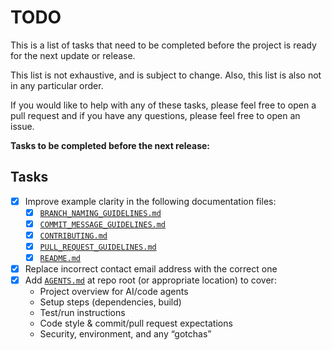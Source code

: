 # TODO

This is a list of tasks that need to be completed before the project is ready for the next update or release.

This list is not exhaustive, and is subject to change. Also, this list is also not in any particular order.

If you would like to help with any of these tasks, please feel free to open a pull request and if you have any questions, please feel free to open an issue.

**Tasks to be completed before the next release:**

## Tasks

- [x] Improve example clarity in the following documentation files:
  - [x] [`BRANCH_NAMING_GUIDELINES.md`](https://github.com/dileepadev/community-standards/blob/main/BRANCH_NAMING_GUIDELINES.md)
  - [x] [`COMMIT_MESSAGE_GUIDELINES.md`](https://github.com/dileepadev/community-standards/blob/main/COMMIT_MESSAGE_GUIDELINES.md)
  - [x] [`CONTRIBUTING.md`](https://github.com/dileepadev/community-standards/blob/main/CONTRIBUTING.md)
  - [x] [`PULL_REQUEST_GUIDELINES.md`](https://github.com/dileepadev/community-standards/blob/main/PULL_REQUEST_GUIDELINES.md)
  - [x] [`README.md`](https://github.com/dileepadev/community-standards/blob/main/README.md)
- [x] Replace incorrect contact email address with the correct one
- [x] Add [`AGENTS.md`](https://github.com/dileepadev/community-standards/blob/main/AGENTS.md) at repo root (or appropriate location) to cover:
  - Project overview for AI/code agents
  - Setup steps (dependencies, build)
  - Test/run instructions
  - Code style & commit/pull request expectations
  - Security, environment, and any “gotchas”
